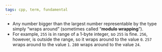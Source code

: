 ```yaml
---
tags: cpp, term, fundamental
---
```


- Any number bigger than the largest number representable by the type simply “wraps around” (sometimes called “**modulo wrapping**”).
- For example, `255` is in range of a 1-byte integer, so `255` is fine. `256`, however, is outside the range, so it wraps around to the value `0`. `257` wraps around to the value `1`. `280` wraps around to the value `24`.